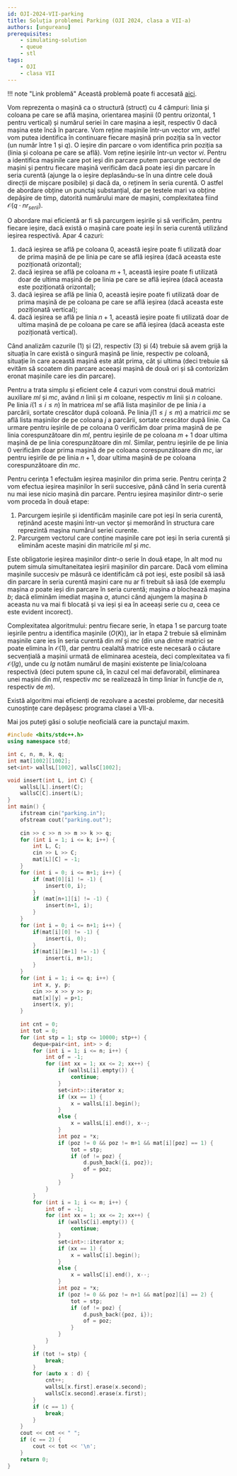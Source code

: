 ```yaml
---
id: OJI-2024-VII-parking
title: Soluția problemei Parking (OJI 2024, clasa a VII-a)
authors: [ungureanu]
prerequisites:
    - simulating-solution
    - queue
    - stl
tags:
    - OJI
    - clasa VII
---
```


!!! note "Link problemă"
    Această problemă poate fi accesată [aici](https://kilonova.ro/problems/2512/).

Vom reprezenta o mașină ca o structură (struct) cu 4 câmpuri: linia și coloana
pe care se află mașina, orientarea mașinii (0 pentru orizontal, 1 pentru
vertical) și numărul seriei în care mașina a ieșit, respectiv 0 dacă mașina este
încă în parcare. Vom reține mașinile într-un vector $vm$, astfel vom putea
identifica în continuare fiecare mașină prin poziția sa în vector (un număr
între 1 și $q$). O ieșire din parcare o vom identifica prin poziția sa (linia și
coloana pe care se află). Vom reține ieșirile într-un vector $vi$. Pentru a
identifica mașinile care pot ieși din parcare putem parcurge vectorul de mașini
și pentru fiecare mașină verificăm dacă poate ieși din parcare în seria curentă
(ajunge la o ieșire deplasându-se în una dintre cele două direcții de mișcare
posibile) și dacă da, o reținem în seria curentă. O astfel de abordare obține un
punctaj substanțial, dar pe testele mari va obține depășire de timp, datorită
numărului mare de mașini, complexitatea fiind $\mathcal{O}(q \cdot nr_{serii})$.

O abordare mai eficientă ar fi să parcurgem ieșirile și să verificăm, pentru
fiecare ieșire, dacă există o mașină care poate ieși în seria curentă utilizând
ieșirea respectivă. Apar 4 cazuri:

1. dacă ieșirea se află pe coloana 0, această ieșire poate fi utilizată doar de
   prima mașină de pe linia pe care se află ieșirea (dacă aceasta este
   poziționată orizontal);
2. dacă ieșirea se află pe coloana $m + 1$, această ieșire poate fi utilizată
   doar de ultima mașină de pe linia pe care se află ieșirea (dacă aceasta este
   poziționată orizontal);
3. dacă ieșirea se află pe linia 0, această ieșire poate fi utilizată doar de
   prima mașină de pe coloana pe care se află ieșirea (dacă aceasta este
   poziționată vertical);
4. dacă ieșirea se află pe linia $n +1$, această ieșire poate fi utilizată doar
   de ultima mașină de pe coloana pe care se află ieșirea (dacă aceasta este
   poziționată vertical).

Când analizăm cazurile $(1)$ și $(2)$, respectiv $(3)$ și $(4)$ trebuie să avem
grijă la situația în care există o singură mașină pe linie, respectiv pe
coloană, situație în care această mașină este atât prima, cât și ultima (deci
trebuie să evităm să scoatem din parcare aceeași mașină de două ori și să
contorizăm eronat mașinile care ies din parcare).

Pentru a trata simplu și eficient cele 4 cazuri vom construi două matrici
auxiliare $ml$ și $mc$, având $n$ linii și $m$ coloane, respectiv $m$ linii și
$n$ coloane. Pe linia $i (1 \leq i \leq n)$ în matricea $ml$ se află lista
mașinilor de pe linia $i$ a parcării, sortate crescător după coloană. Pe linia
$j (1 \leq j \leq m)$ a matricii $mc$ se află lista mașinilor de pe coloana $j$
a parcării, sortate crescător după linie. Ca urmare pentru ieșirile de pe
coloana 0 verificăm doar prima mașină de pe linia corespunzătoare din $ml$,
pentru ieșirile de pe coloana $m + 1$ doar ultima mașină de pe linia
corespunzătoare din $ml$. Similar, pentru ieșirile de pe linia 0 verificăm doar
prima mașină de pe coloana corespunzătoare din $mc$, iar pentru ieșirile de pe
linia $n + 1$, doar ultima mașină de pe coloana corespunzătoare din $mc$.

Pentru cerința 1 efectuăm ieșirea mașinilor din prima serie. Pentru cerința 2
vom efectua ieșirea mașinilor în serii succesive, până când în seria curentă nu
mai iese nicio mașină din parcare. Pentru ieșirea mașinilor dintr-o serie vom
proceda în două etape:

1. Parcurgem ieșirile și identificăm mașinile care pot ieși în seria curentă,
   reținând aceste mașini într-un vector și memorând în structura care
   reprezintă mașina numărul seriei curente.
2. Parcurgem vectorul care conține mașinile care pot ieși în seria curentă și
   eliminăm aceste mașini din matricile $ml$ și $mc$.

Este obligatorie ieșirea mașinilor dintr-o serie în două etape, în alt mod nu
putem simula simultaneitatea ieșirii mașinilor din parcare. Dacă vom elimina
mașinile succesiv pe măsură ce identificăm că pot ieși, este posibil să iasă din
parcare în seria curentă mașini care nu ar fi trebuit să iasă (de exemplu mașina
$a$ poate ieși din parcare în seria curentă; mașina $a$ blochează mașina $b$;
dacă eliminăm imediat mașina $a$, atunci când ajungem la mașina $b$ aceasta nu
va mai fi blocată și va ieși și ea în aceeași serie cu $a$, ceea ce este evident
incorect).

Complexitatea algoritmului: pentru fiecare serie, în etapa 1 se parcurg toate
ieșirile pentru a identifica mașinile $(O(K))$, iar în etapa 2 trebuie să
eliminăm mașinile care ies în seria curentă din $ml$ și $mc$ (din una dintre
matrici se poate elimina în $\mathcal{O}(1)$, dar pentru cealaltă matrice este
necesară o căutare secvențială a mașinii urmată de eliminarea acesteia, deci
complexitatea va fi $\mathcal{O}(lg)$, unde cu $lg$ notăm numărul de mașini
existente pe linia/coloana respectivă (deci putem spune că, în cazul cel mai
defavorabil, eliminarea unei mașini din $ml$, respectiv $mc$ se realizează în
timp liniar în funcție de $n$, respectiv de $m$).

Există algoritmi mai eficienți de rezolvare a acestei probleme, dar necesită
cunoștințe care depășesc programa clasei a VII-a.

Mai jos puteți găsi o soluție neoficială care ia punctajul maxim.

```cpp
#include <bits/stdc++.h>
using namespace std;

int c, n, m, k, q;
int mat[1002][1002];
set<int> wallsL[1002], wallsC[1002];

void insert(int L, int C) {
    wallsL[L].insert(C);
    wallsC[C].insert(L);
}
int main() {
    ifstream cin("parking.in");
    ofstream cout("parking.out");
    
    cin >> c >> n >> m >> k >> q;
    for (int i = 1; i <= k; i++) {
        int L, C;
        cin >> L >> C;
        mat[L][C] = -1;
    }
    for (int i = 0; i <= m+1; i++) {
        if (mat[0][i] != -1) {
            insert(0, i);
        }
        if (mat[n+1][i] != -1) {
            insert(n+1, i);
        }
    }
    for (int i = 0; i <= n+1; i++) {
        if(mat[i][0] != -1) {
            insert(i, 0);
        }
        if(mat[i][m+1] != -1) {
            insert(i, m+1);
        }
    }
    for (int i = 1; i <= q; i++) {
        int x, y, p;
        cin >> x >> y >> p;
        mat[x][y] = p+1;
        insert(x, y);
    }
    
    int cnt = 0;
    int tot = 0;
    for (int stp = 1; stp <= 10000; stp++) {
        deque<pair<int, int> > d;
        for (int i = 1; i <= n; i++) {
            int of = -1;
            for (int xx = 1; xx <= 2; xx++) {
                if (wallsL[i].empty()) {
                    continue;
                }
                set<int>::iterator x;
                if (xx == 1) {
                    x = wallsL[i].begin();
                }
                else {
                    x = wallsL[i].end(), x--;
                }
                int poz = *x;
                if (poz != 0 && poz != m+1 && mat[i][poz] == 1) {
                    tot = stp;
                    if (of != poz) {
                        d.push_back({i, poz});
                        of = poz;
                    }
                }
            }
        }
        for (int i = 1; i <= m; i++) {
            int of = -1;
            for (int xx = 1; xx <= 2; xx++) {
                if (wallsC[i].empty()) {
                    continue;
                }
                set<int>::iterator x;
                if (xx == 1) {
                    x = wallsC[i].begin();
                }
                else {
                    x = wallsC[i].end(), x--;
                }
                int poz = *x;
                if (poz != 0 && poz != n+1 && mat[poz][i] == 2) {
                    tot = stp;
                    if (of != poz) {
                        d.push_back({poz, i});
                        of = poz;
                    }
                }
            }
        }
        if (tot != stp) {
            break;
        }
        for (auto x : d) {
            cnt++;
            wallsL[x.first].erase(x.second);
            wallsC[x.second].erase(x.first);
        }    
        if (c == 1) {
            break;
        }
    }
    cout << cnt << " ";
    if (c == 2) {
        cout << tot << '\n';
    }
    return 0;
}
```

